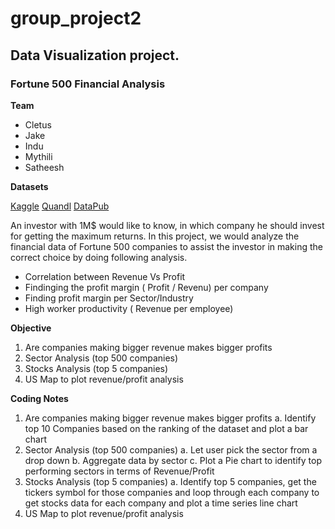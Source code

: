 # group_project2
## Data Visualization project.

### Fortune 500 Financial Analysis
**Team**
 -	Cletus
 - Jake
 -	Indu
 -	Mythili
 -	Satheesh

**Datasets**

[Kaggle](https://www.kaggle.com/Eruditepanda/fortune-1000-2018)
[Quandl](https://www.quandl.com/)
[DataPub](https://datahub.io/core/s-and-p-500-companies)

An investor with 1M$ would like to know, in which company he should invest for getting the maximum returns. In this project, we would analyze the financial data of Fortune 500 companies to assist the investor in making the correct choice by doing following analysis.

  - Correlation between Revenue Vs Profit
  - Findinging the profit margin (  Profit / Revenu) per company
  - Finding profit margin per Sector/Industry
  - High worker productivity ( Revenue per employee)

**Objective**

 1.	Are companies making bigger revenue makes bigger profits
 2.	Sector Analysis (top 500 companies)
 3.	Stocks Analysis (top 5 companies)
 4.	US Map to plot revenue/profit analysis

**Coding Notes**

 1.	Are companies making bigger revenue makes bigger profits
    a.	Identify top 10 Companies based on the ranking of the dataset and plot a bar chart
 2.	Sector Analysis (top 500 companies)
    a.	Let user pick the sector from a drop down
    b.	Aggregate data by sector
    c.	Plot a Pie chart to identify top performing sectors in terms of Revenue/Profit
 3.	Stocks Analysis (top 5 companies)
    a.	Identify top 5 companies, get the tickers symbol for those companies and loop through each company to get stocks data for each company and plot a time series line chart
 4.	US Map to plot revenue/profit analysis



